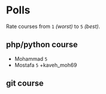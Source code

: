 # Polls

Rate courses from `1` _(worst)_ to `5` _(best)_.

## php/python course

- Mohammad `5`
- Mostafa `5`
+kaveh_moh69


## git course

